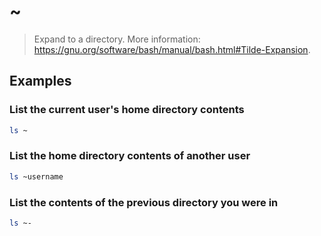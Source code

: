 # ~

> Expand to a directory. More information: <https://gnu.org/software/bash/manual/bash.html#Tilde-Expansion>.

## Examples

### List the current user's home directory contents

```bash
ls ~
```

### List the home directory contents of another user

```bash
ls ~username
```

### List the contents of the previous directory you were in

```bash
ls ~-
```
